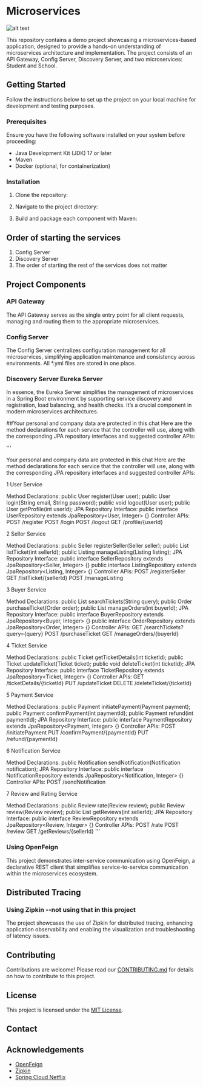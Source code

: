 # Microservices 


![alt text](diagram.png)

This repository contains a demo project showcasing a microservices-based application, designed to provide a hands-on understanding of microservices architecture and implementation. The project consists of an API Gateway, Config Server, Discovery Server, and two microservices: Student and School.



## Getting Started

Follow the instructions below to set up the project on your local machine for development and testing purposes.

### Prerequisites

Ensure you have the following software installed on your system before proceeding:

- Java Development Kit (JDK) 17 or later
- Maven
- Docker (optional, for containerization)

### Installation

1. Clone the repository:



2. Navigate to the project directory:
3. Build and package each component with Maven:
## Order of starting the services
1. Config Server
2. Discovery Server
3. The order of starting the rest of the services does not matter


## Project Components

### API Gateway

The API Gateway serves as the single entry point for all client requests, managing and routing them to the appropriate microservices.

### Config Server

The Config Server centralizes configuration management for all microservices, simplifying application maintenance and consistency across environments. All *.yml files are stored in one place.

### Discovery Server  Eureka Server

In essence, the Eureka Server simplifies the management of microservices in a Spring Boot environment by supporting service discovery and registration, load balancing, and health checks. It’s a crucial component in modern microservices architectures.

##Your personal and company data are protected in this chat
Here are the method declarations for each service that the controller will use, along with the corresponding JPA repository interfaces and suggested controller APIs:



'''

Your personal and company data are protected in this chat
Here are the method declarations for each service that the controller will use, along with the corresponding JPA repository interfaces and suggested controller APIs:

1 User Service

Method Declarations:
public User register(User user);
public User login(String email, String password);
public void logout(User user);
public User getProfile(int userId);
JPA Repository Interface:
public interface UserRepository extends JpaRepository<User, Integer> {}
Controller APIs:
POST /register
POST /login
POST /logout
GET /profile/{userId}


2 Seller Service

Method Declarations:
public Seller registerSeller(Seller seller);
public List<Ticket> listTicket(int sellerId);
public Listing manageListing(Listing listing);
JPA Repository Interface:
public interface SellerRepository extends JpaRepository<Seller, Integer> {}
public interface ListingRepository extends JpaRepository<Listing, Integer> {}
Controller APIs:
POST /registerSeller
GET /listTicket/{sellerId}
POST /manageListing


3  Buyer Service

Method Declarations:
public List<Ticket> searchTickets(String query);
public Order purchaseTicket(Order order);
public List<Order> manageOrders(int buyerId);
JPA Repository Interface:
public interface BuyerRepository extends JpaRepository<Buyer, Integer> {}
public interface OrderRepository extends JpaRepository<Order, Integer> {}
Controller APIs:
GET /searchTickets?query={query}
POST /purchaseTicket
GET /manageOrders/{buyerId}


4 Ticket Service

Method Declarations:
public Ticket getTicketDetails(int ticketId);
public Ticket updateTicket(Ticket ticket);
public void deleteTicket(int ticketId);
JPA Repository Interface:
public interface TicketRepository extends JpaRepository<Ticket, Integer> {}
Controller APIs:
GET /ticketDetails/{ticketId}
PUT /updateTicket
DELETE /deleteTicket/{ticketId}


5  Payment Service

Method Declarations:
public Payment initiatePayment(Payment payment);
public Payment confirmPayment(int paymentId);
public Payment refund(int paymentId);
JPA Repository Interface:
public interface PaymentRepository extends JpaRepository<Payment, Integer> {}
Controller APIs:
POST /initiatePayment
PUT /confirmPayment/{paymentId}
PUT /refund/{paymentId}


6  Notification Service

Method Declarations:
public Notification sendNotification(Notification notification);
JPA Repository Interface:
public interface NotificationRepository extends JpaRepository<Notification, Integer> {}
Controller APIs:
POST /sendNotification


7 Review and Rating Service

Method Declarations:
public Review rate(Review review);
public Review review(Review review);
public List<Review> getReviews(int sellerId);
JPA Repository Interface:
public interface ReviewRepository extends JpaRepository<Review, Integer> {}
Controller APIs:
POST /rate
POST /review
GET /getReviews/{sellerId}
'''

### Using OpenFeign

This project demonstrates inter-service communication using OpenFeign, a declarative REST client that simplifies service-to-service communication within the microservices ecosystem.

## Distributed Tracing

### Using Zipkin --not using that in this project

The project showcases the use of Zipkin for distributed tracing, enhancing application observability and enabling the visualization and troubleshooting of latency issues.

## Contributing

Contributions are welcome! Please read our [CONTRIBUTING.md](CONTRIBUTING.md) for details on how to contribute to this project.

## License

This project is licensed under the [MIT License](LICENSE).

## Contact



## Acknowledgements

- [OpenFeign](https://github.com/OpenFeign/feign)
- [Zipkin](https://zipkin.io/)
- [Spring Cloud Netflix](https://spring.io/projects/spring-cloud-netflix)
